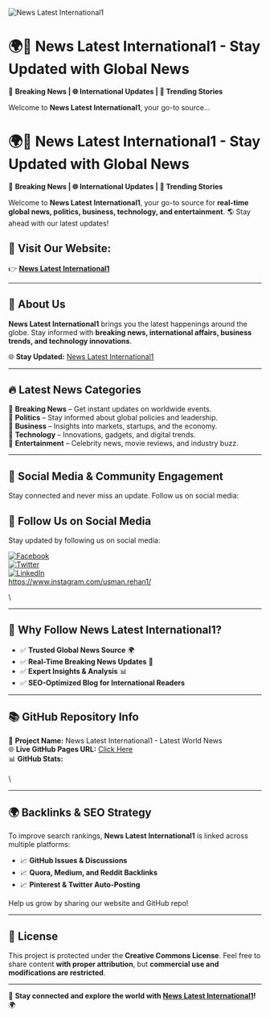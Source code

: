 ![News Latest International1](https://raw.githubusercontent.com/Jamil-39/News-Latest-International1-Latest-World-News/main/A_sleek,_professional_banner_for_'News_Latest_Inte.png)

# 🌍📰 News Latest International1 - Stay Updated with Global News
🔴 **Breaking News | 🌐 International Updates | 🚀 Trending Stories**

Welcome to **News Latest International1**, your go-to source...

# 🌍📰 News Latest International1 - Stay Updated with Global News



🔴 **Breaking News | 🌐 International Updates | 🚀 Trending Stories**

Welcome to **News Latest International1**, your go-to source for **real-time global news, politics, business, technology, and entertainment**. 🌎 Stay ahead with our latest updates!

## 🔗 Visit Our Website:

👉 **[News Latest International1](https://newslatestinternational1.blogspot.com/)**

---

## 📰 About Us

**News Latest International1** brings you the latest happenings around the globe. Stay informed with **breaking news, international affairs, business trends, and technology innovations**.

🌐 **Stay Updated:** [News Latest International1](https://newslatestinternational1.blogspot.com/)

---

## 🔥 Latest News Categories

📌 **Breaking News** – Get instant updates on worldwide events.\
📌 **Politics** – Stay informed about global policies and leadership.\
📌 **Business** – Insights into markets, startups, and the economy.\
📌 **Technology** – Innovations, gadgets, and digital trends.\
📌 **Entertainment** – Celebrity news, movie reviews, and industry buzz.

---

## 📢 Social Media & Community Engagement

Stay connected and never miss an update. Follow us on social media:

## 📢 Follow Us on Social Media  
Stay updated by following us on social media:  

[![Facebook](https://img.shields.io/badge/Facebook-1877F2?style=for-the-badge&logo=facebook&logoColor=white)](https://www.facebook.com/Awaisi777)  
[![Twitter](https://img.shields.io/badge/Twitter-1DA1F2?style=for-the-badge&logo=twitter&logoColor=white)](https://twitter.com/https://x.com/Jamil0348)  
[![LinkedIn](https://img.shields.io/badge/LinkedIn-0077B5?style=for-the-badge&logo=linkedin&logoColor=white)](https://linkedin.com/YOUR-PROFILE)  
https://www.instagram.com/usman.rehan1/

\


---

## 📌 Why Follow **News Latest International1**?

- ✅ **Trusted Global News Source** 🌍
- ✅ **Real-Time Breaking News Updates** 🚀
- ✅ **Expert Insights & Analysis** 📊
- ✅ **SEO-Optimized Blog for International Readers**

---

## 📚 GitHub Repository Info

🎨 **Project Name:** News Latest International1 - Latest World News\
🌐 **Live GitHub Pages URL:** [Click Here](https://jamil-39.github.io/News-Latest-International1-Latest-World-News/)\
📊 **GitHub Stats:**\
\
\


---

## 🌍 Backlinks & SEO Strategy

To improve search rankings, **News Latest International1** is linked across multiple platforms:

- 📈 **GitHub Issues & Discussions**
- 📈 **Quora, Medium, and Reddit Backlinks**
- 📈 **Pinterest & Twitter Auto-Posting**

Help us grow by sharing our website and GitHub repo!

---

## 📜 License

This project is protected under the **Creative Commons License**. Feel free to share content **with proper attribution**, but **commercial use and modifications are restricted**.

---

🚀 **Stay connected and explore the world with ****************[News Latest International1](https://newslatestinternational1.blogspot.com/)****************!** 🌍



